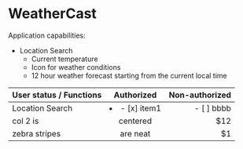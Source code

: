 # WeatherCast
Application capabilities:
* Location Search
  * Current temperature
  * Icon for weather conditions
  * 12 hour weather forecast starting from the current local time

| User status / Functions        | Authorized           | Non-authorized  |
| ------------- |:-------------:| -----:|
| Location Search      | <li>- [x] item1</li> | - [ ] bbbb |
| col 2 is      | centered      |   $12 |
| zebra stripes | are neat      |    $1 |

  
